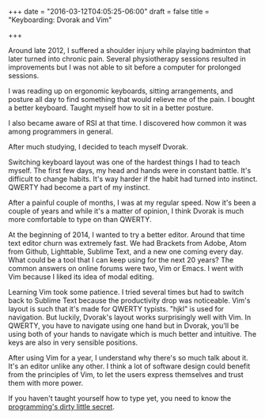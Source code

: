 +++
date = "2016-03-12T04:05:25-06:00"
draft = false
title = "Keyboarding: Dvorak and Vim"

+++

Around late 2012, I suffered a shoulder injury while playing badminton that later turned into chronic pain. Several physiotherapy sessions resulted in improvements but I was not able to sit before a computer for prolonged sessions.

I was reading up on ergonomic keyboards, sitting arrangements, and posture all day to find something that would relieve me of the pain. I bought a better keyboard. Taught myself how to sit in a better posture.

I also became aware of RSI at that time. I discovered how common it was among programmers in general.

After much studying, I decided to teach myself Dvorak.

Switching keyboard layout was one of the hardest things I had to teach myself. The first few days, my head and hands were in constant battle. It's difficult to change habits. It's way harder if the habit had turned into instinct. QWERTY had become a part of my instinct.

After a painful couple of months, I was at my regular speed. Now it's been a couple of years and while it's a matter of opinion, I think Dvorak is much more comfortable to type on than QWERTY.

At the beginning of 2014, I wanted to try a better editor. Around that time text editor churn was extremely fast. We had Brackets from Adobe, Atom from Github, Lighttable, Sublime Text, and a new one coming every day. What could be a tool that I can keep using for the next 20 years? The common answers on online forums were two, Vim or Emacs. I went with Vim because I liked its idea of modal editing.

Learning Vim took some patience. I tried several times but had to switch back to Sublime Text because the productivity drop was noticeable. Vim's layout is such that it's made for QWERTY typists. "hjkl" is used for navigation. But luckily, Dvorak's layout works surprisingly well with Vim. In QWERTY, you have to navigate using one hand but in Dvorak, you'll be using both of your hands to navigate which is much better and intuitive. The keys are also in very sensible positions.

After using Vim for a year, I understand why there's so much talk about it. It's an editor unlike any other. I think a lot of software design could benefit from the principles of Vim, to let the users express themselves and trust them with more power.

If you haven't taught yourself how to type yet, you need to know the [programming's dirty little secret](http://steve-yegge.blogspot.com/2008/09/programmings-dirtiest-little-secret.html).
